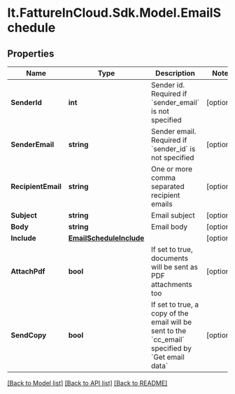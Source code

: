 # It.FattureInCloud.Sdk.Model.EmailSchedule

## Properties

Name | Type | Description | Notes
------------ | ------------- | ------------- | -------------
**SenderId** | **int** | Sender id. Required if &#x60;sender_email&#x60; is not specified | [optional] 
**SenderEmail** | **string** | Sender email. Required if &#x60;sender_id&#x60; is not specified | [optional] 
**RecipientEmail** | **string** | One or more comma separated recipient emails | [optional] 
**Subject** | **string** | Email subject | [optional] 
**Body** | **string** | Email body | [optional] 
**Include** | [**EmailScheduleInclude**](EmailScheduleInclude.md) |  | [optional] 
**AttachPdf** | **bool** | If set to true, documents will be sent as PDF attachments too | [optional] 
**SendCopy** | **bool** | If set to true, a copy of the email will be sent to the &#x60;cc_email&#x60; specified by &#x60;Get email data&#x60; | [optional] 

[[Back to Model list]](../README.md#documentation-for-models) [[Back to API list]](../README.md#documentation-for-api-endpoints) [[Back to README]](../README.md)


